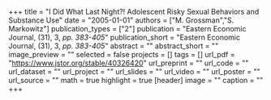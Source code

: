 +++
title = "I Did What Last Night?! Adolescent Risky Sexual Behaviors and Substance Use"
date = "2005-01-01"
authors = ["M. Grossman","S. Markowitz"]
publication_types = ["2"]
publication = "Eastern Economic Journal, (31), 3, _pp. 383-405_"
publication_short = "Eastern Economic Journal, (31), 3, _pp. 383-405_"
abstract = ""
abstract_short = ""
image_preview = ""
selected = false
projects = []
tags = []
url_pdf = "https://www.jstor.org/stable/40326420"
url_preprint = ""
url_code = ""
url_dataset = ""
url_project = ""
url_slides = ""
url_video = ""
url_poster = ""
url_source = ""
math = true
highlight = true
[header]
image = ""
caption = ""
+++
